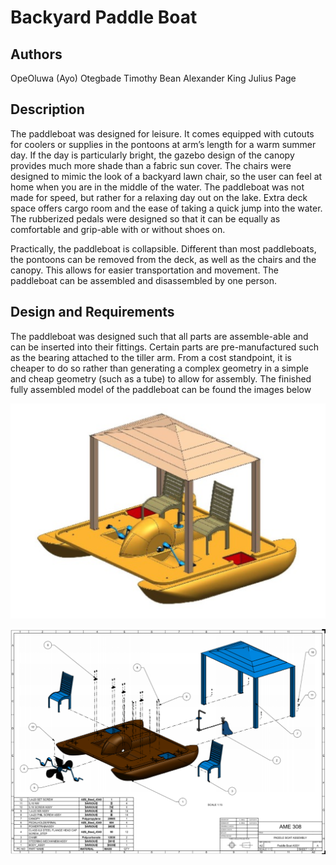 # Backyard Paddle Boat

## Authors
OpeOluwa (Ayo) Otegbade
Timothy Bean
Alexander King
Julius Page

## Description
The paddleboat was designed for leisure. It comes equipped with cutouts for coolers or supplies in the pontoons at arm’s length for a warm summer day. If the day is particularly bright, the gazebo design of the canopy provides much more shade than a fabric sun cover. The chairs were designed to mimic the look of a backyard lawn chair, so the user can feel at home when you are in the middle of the water. The paddleboat was not made for speed, but rather for a relaxing day out on the lake. Extra deck space offers cargo room and the ease of taking a quick jump into the water. The rubberized pedals were designed so that it can be equally as comfortable and grip-able with or without shoes on.

Practically, the paddleboat is collapsible. Different than most paddleboats, the pontoons can be removed from the deck, as well as the chairs and the canopy. This allows for easier transportation and movement. The paddleboat can be assembled and disassembled by one person.

## Design and Requirements
The paddleboat was designed such that all parts are assemble-able and can be inserted into their fittings. Certain parts are pre-manufactured such as the bearing attached to the tiller arm. From a cost standpoint, it is cheaper to do so rather than generating a complex geometry in a simple and cheap geometry (such as a tube) to allow for assembly. The finished fully assembled model of the paddleboat can be found the images below

![](fullassy.png)

![](blownassy.png)
